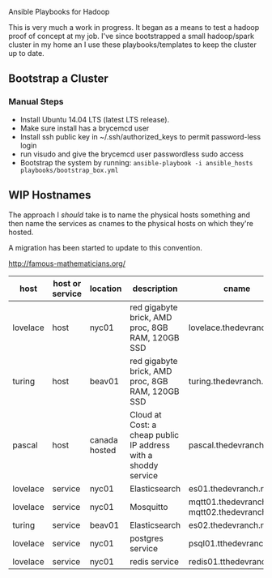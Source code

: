 Ansible Playbooks for Hadoop

This is very much a work in progress. It began as a means to test a hadoop proof
of concept at my job. I've since bootstrapped a small hadoop/spark
cluster in my home an  I use these playbooks/templates to keep the
cluster up to date.


## Bootstrap a Cluster

### Manual Steps

* Install Ubuntu 14.04 LTS (latest LTS release).
* Make sure install has a brycemcd user
* Install ssh public key in ~/.ssh/authorized_keys to permit
  password-less login
* run visudo and give the brycemcd user passwordless sudo access
* Bootstrap the system by running: `ansible-playbook -i ansible_hosts playbooks/bootstrap_box.yml`


## WIP Hostnames

The approach I _should_ take is to name the physical hosts something and
then name the services as cnames to the physical hosts on which they're hosted.

A migration has been started to update to this convention.

http://famous-mathematicians.org/

|host|host or service|location|description|cname|
|----|---------------|--------|-----------|-----|
|lovelace|host|nyc01|red gigabyte brick, AMD proc, 8GB RAM, 120GB SSD|lovelace.thedevranch.net|
|turing|host|beav01|red gigabyte brick, AMD proc, 8GB RAM, 120GB SSD |turing.thedevranch.net|
|pascal|host|canada hosted|Cloud at Cost: a cheap public IP address with a shoddy service|pascal.thedevranch.net|
|lovelace|service|nyc01|Elasticsearch|es01.thedevranch.net|
|lovelace|service|nyc01|Mosquitto|mqtt01.thedevranch.net mqtt02.thedevranch.net|
|turing|service|beav01|Elasticsearch|es02.thedevranch.net|
|lovelace|service|nyc01|postgres service|psql01.tthedevranch.net|
|lovelace|service|nyc01|redis service|redis01.tthedevranch.net|
